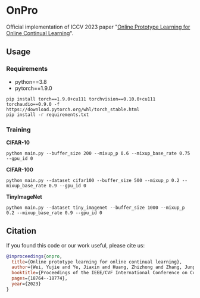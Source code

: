 # OnPro
Official implementation of ICCV 2023 paper "[Online Prototype Learning for Online Continual Learning](http://arxiv.org/abs/2308.00301)".



## Usage
### Requirements
* python==3.8
* pytorch==1.9.0
```
pip install torch==1.9.0+cu111 torchvision==0.10.0+cu111 torchaudio==0.9.0 -f https://download.pytorch.org/whl/torch_stable.html
pip install -r requirements.txt
```

### Training
**CIFAR-10**
```
python main.py --buffer_size 200 --mixup_p 0.6 --mixup_base_rate 0.75 --gpu_id 0
```

**CIFAR-100**
```
python main.py --dataset cifar100 --buffer_size 500 --mixup_p 0.2 --mixup_base_rate 0.9 --gpu_id 0
```

**TinyImageNet**
```
python main.py --dataset tiny_imagenet --buffer_size 1000 --mixup_p 0.2 --mixup_base_rate 0.9 --gpu_id 0
```

## Citation
If you found this code or our work useful, please cite us:

```bibtex
@inproceedings{onpro,
  title={Online prototype learning for online continual learning},
  author={Wei, Yujie and Ye, Jiaxin and Huang, Zhizhong and Zhang, Junping and Shan, Hongming},
  booktitle={Proceedings of the IEEE/CVF International Conference on Computer Vision},
  pages={18764--18774},
  year={2023}
}
```
